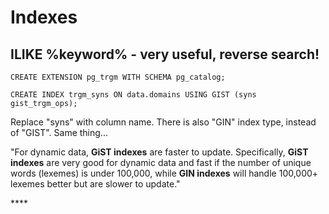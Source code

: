 # Indexes

## ILIKE %keyword% - very useful, reverse search!

`CREATE EXTENSION pg_trgm WITH SCHEMA pg_catalog;` 

`CREATE INDEX trgm_syns ON data.domains USING GIST (syns gist_trgm_ops);` 

Replace "syns" with column name. There is also "GIN" index type, instead of "GIST". Same thing...

"For dynamic data, **GiST indexes** are faster to update. Specifically, **GiST indexes** are very good for dynamic data and fast if the number of unique words \(lexemes\) is under 100,000, while **GIN indexes** will handle 100,000+ lexemes better but are slower to update."

\*\*\*\*





